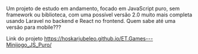 Um projeto de estudo em andamento, focado em JavaScript puro, sem framework ou biblioteca, com uma possível versão 2.0 muito mais completa usando Laravel no backend e React no frontend. 
Quem sabe até uma versão para mobile???

Link do projeto
https://hoskarjubeleo.github.io/ET.Games---Minijogo_JS_Puro/
